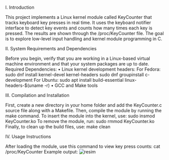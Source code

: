 I. Introduction

This project implements a Linux kernel module called KeyCounter that tracks keyboard key presses in real time. It uses the keyboard notifier interface to detect key events and counts how many times each key is pressed. The results are shown through the /proc/KeyCounter file. The goal is to explore low-level input handling and kernel module programming in C.

II. System Requirements and Dependencies

Before you begin, verify that you are working in a Linux-based virtual machine environment and that your system packages are up to date.
Required Dependencies:
•	Linux kernel development headers:
   For Fedora: 
sudo dnf install kernel-devel kernel-headers
sudo dnf groupinstall c-development
   For Ubuntu:
sudo apt install build-essential linux-headers-$(uname -r)
•	GCC and Make tools

III. Compilation and Installation

First, create a new directory in your home folder and add the KeyCounter.c source file along with a Makefile. Then, compile the module by running the make command. To insert the module into the kernel, use:
sudo insmod KeyCounter.ko
To remove the module, run:
sudo rmmod KeyCounter.ko
Finally, to clean up the build files, use:
make clean

IV. Usage Instructions

After loading the module, use this command to view key press counts:
cat /proc/KeyCounter
Example output:
![resim](https://github.com/user-attachments/assets/47f51ca8-fa46-451c-ae76-ebf9f006e15d)

